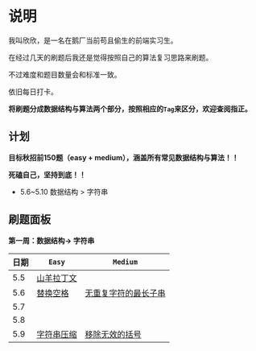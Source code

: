 # 说明

我叫欣欣，是一名在鹅厂当前苟且偷生的前端实习生。

在经过几天的刷题后我还是觉得按照自己的算法复习思路来刷题。

不过难度和题目数量会和标准一致。

依旧每日打卡。

**将刷题分成数据结构与算法两个部分，按照相应的`Tag`来区分，欢迎查阅指正。**

## 计划

**目标秋招前150题（easy + medium），涵盖所有常见数据结构与算法！！**

**死磕自己，坚持到底！！**

+ 5.6~5.10 数据结构 > 字符串

## 刷题面板

**第一周：数据结构-> 字符串**

| 日期 | `Easy`                                                       | `Medium`                                                     |
| ---- | ------------------------------------------------------------ | ------------------------------------------------------------ |
| 5.5  | [山羊拉丁文](https://leetcode-cn.com/problems/goat-latin/submissions/) |                                                              |
| 5.6  | [替换空格](https://leetcode-cn.com/problems/ti-huan-kong-ge-lcof/) | [无重复字符的最长子串](https://leetcode-cn.com/problems/longest-substring-without-repeating-characters/) |
| 5.7  |                                                              |                                                              |
| 5.8  |                                                              |                                                              |
| 5.9  | [字符串压缩](https://leetcode-cn.com/problems/compress-string-lcci/) | [移除无效的括号](https://leetcode-cn.com/problems/minimum-remove-to-make-valid-parentheses/) |

